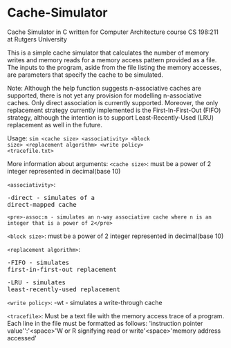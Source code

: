 # Cache-Simulator
Cache Simulator in C written for Computer Architecture course CS 198:211 at Rutgers University

This is a simple cache simulator that calculates the number of memory writes and memory reads for a memory access pattern provided as a file.
The inputs to the program, aside from the file listing the memory accesses, are parameters that specify the cache to be simulated.

Note: Although the help function suggests n-associative caches are supported, there is not yet any provision for modelling n-associative caches. Only direct association is currently supported.
Moreover, the only replacement strategy currently implemented is the First-In-First-Out (FIFO) strategy, although the intention is to support Least-Recently-Used (LRU) replacement as well in the future.

Usage:
  <code>sim \<cache size\> \<associativity\> \<block size\> \<replacement algorithm\> \<write policy\> \<tracefile.txt\></code>

More information about arguments:
  <code>\<cache size\></code>:
    must be a power of 2 integer represented in decimal(base 10)
    
  <code>\<associativity\></code>:
    <pre>-direct  - simulates of a direct-mapped cache</pre>
    
    <pre>-assoc:n - simulates an n-way associative cache where n is an integer that is a power of 2</pre>
  
  <code>\<block size\></code>:
    must be a power of 2 integer represented in decimal(base 10)
    
  <code>\<replacement algorithm\></code>:
    <pre>-FIFO - simulates first-in-first-out replacement</pre>
    <pre>-LRU - simulates least-recently-used replacement</pre>
    
  <code>\<write policy\></code>:
    -wt - simulates a write-through cache
    
  <code>\<tracefile\></code>:
    Must be a text file with the memory access trace of a program.
    Each line in the file must be formatted as follows:
          'instruction pointer value'':'\<space\>'W or R signifying read or write'\<space\>'memory address accessed'
